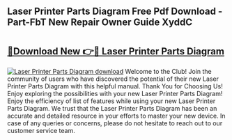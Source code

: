 ## Laser Printer Parts Diagram Free Pdf Download - Part-FbT New Repair Owner Guide XyddC

# <h2><a href="http://dfp8mze.blite.top/?on=Laser+Printer+Parts+Diagram">🔗Download New 👉🔴 Laser Printer Parts Diagram</a></h2>

[![Laser Printer Parts Diagram download](https://i.imgur.com/lujVjoI.png)](http://dfp8mze.blite.top/?on=Laser+Printer+Parts+Diagram)
Welcome to the Club! Join the community of users who have discovered the potential of their new Laser Printer Parts Diagram with this helpful manual. Thank You for Choosing Us! Enjoy exploring the possibilities with your new Laser Printer Parts Diagram! Enjoy the efficiency of list of features while using your new Laser Printer Parts Diagram. We trust that the Laser Printer Parts Diagram has been an accurate and detailed resource in your efforts to master your new device. In case of any queries or concerns, please do not hesitate to reach out to our customer service team.
